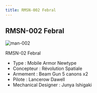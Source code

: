 ```yaml
---
title: RMSN-002 Febral
---
```


RMSN-002 Febral
---------------

![man-002](/images/stories/saga/gundamx/mechas/man-002.png)


RMSN-02 Febral   
  
- Type : Mobile Armor Newtype  
- Concepteur : Révolution Spatiale  
- Armement : Beam Gun 5 canons x2  
- Pilote : Lancerow Dawell  
- Mechanical Designer : Junya Ishigaki

